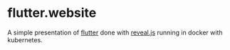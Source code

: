 # flutter.website
A simple presentation of [flutter](https://flutter.io/) done with [reveal.js](https://revealjs.com/#/) running in docker with kubernetes.